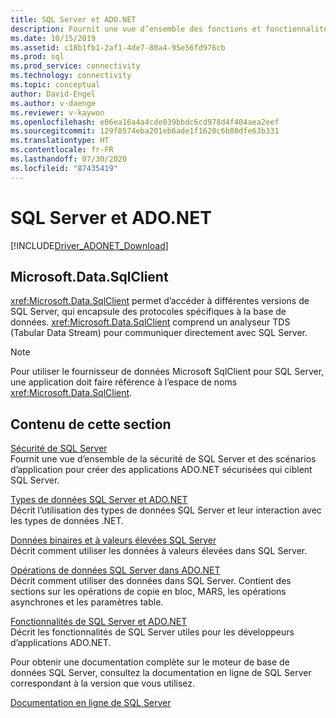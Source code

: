 ```yaml
---
title: SQL Server et ADO.NET
description: Fournit une vue d’ensemble des fonctions et fonctionnalités Microsoft.Data.SqlClient qui sont spécifiques à SQL Server.
ms.date: 10/15/2019
ms.assetid: c18b1fb1-2af1-4de7-80a4-95e56fd976cb
ms.prod: sql
ms.prod_service: connectivity
ms.technology: connectivity
ms.topic: conceptual
author: David-Engel
ms.author: v-daenge
ms.reviewer: v-kaywon
ms.openlocfilehash: e06ea16a4a4cde039bbdc6cd978d4f404aea2eef
ms.sourcegitcommit: 129f8574eba201eb6ade1f1620c6b80dfe63b331
ms.translationtype: HT
ms.contentlocale: fr-FR
ms.lasthandoff: 07/30/2020
ms.locfileid: "87435419"
---
```

# <a name="sql-server-and-adonet"></a>SQL Server et ADO.NET

[!INCLUDE[Driver_ADONET_Download](../../../includes/driver_adonet_download.md)]

## <a name="microsoftdatasqlclient"></a>Microsoft.Data.SqlClient

<xref:Microsoft.Data.SqlClient> permet d’accéder à différentes versions de SQL Server, qui encapsule des protocoles spécifiques à la base de données. <xref:Microsoft.Data.SqlClient> comprend un analyseur TDS (Tabular Data Stream) pour communiquer directement avec SQL Server.  
  
> [!NOTE]
> Pour utiliser le fournisseur de données Microsoft SqlClient pour SQL Server, une application doit faire référence à l’espace de noms <xref:Microsoft.Data.SqlClient>.  
  
## <a name="in-this-section"></a>Contenu de cette section  
[Sécurité de SQL Server](sql-server-security.md)  
Fournit une vue d’ensemble de la sécurité de SQL Server et des scénarios d’application pour créer des applications ADO.NET sécurisées qui ciblent SQL Server.  
  
[Types de données SQL Server et ADO.NET](sql-server-data-types.md)  
Décrit l’utilisation des types de données SQL Server et leur interaction avec les types de données .NET.  
  
[Données binaires et à valeurs élevées SQL Server](sql-server-binary-large-value-data.md)  
Décrit comment utiliser les données à valeurs élevées dans SQL Server.  
  
[Opérations de données SQL Server dans ADO.NET](sql-server-data-operations.md)  
Décrit comment utiliser des données dans SQL Server. Contient des sections sur les opérations de copie en bloc, MARS, les opérations asynchrones et les paramètres table.  
  
[Fonctionnalités de SQL Server et ADO.NET](sql-server-features-adonet.md)  
Décrit les fonctionnalités de SQL Server utiles pour les développeurs d’applications ADO.NET.  
  
Pour obtenir une documentation complète sur le moteur de base de données SQL Server, consultez la documentation en ligne de SQL Server correspondant à la version que vous utilisez.  
  
[Documentation en ligne de SQL Server](../../../sql-server/index.yml)
